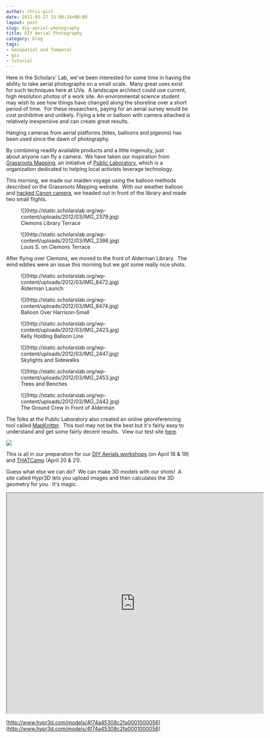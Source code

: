 ```yaml
---
author: chris-gist
date: 2012-03-27 15:00:24+00:00
layout: post
slug: diy-aerial-photography
title: DIY Aerial Photography
category: blog
tags:
- Geospatial and Temporal
- gis
- tutorial
---
```


Here in the Scholars' Lab, we've been interested for some time in having the ability to take aerial photographs on a small scale.  Many great uses exist for such techniques here at UVa.  A landscape architect could use current, high resolution photos of a work site. An environmental science student may wish to see how things have changed along the shoreline over a short period of time.  For these researchers, paying for an aerial survey would be cost prohibitive and unlikely. Flying a kite or balloon with camera attached is relatively inexpensive and can create great results.

Hanging cameras from aerial platforms (kites, balloons and pigeons) has been used since the dawn of photography.

By combining readily available products and a little ingenuity, just about anyone can fly a camera.  We have taken our inspiration from [Grassroots Mapping](http://grassrootsmapping.org/), an initiative of [Public Laboratory](http://publiclaboratory.org/home), which is a organization dedicated to helping local activists leverage technology.


This morning, we made our maiden voyage using the balloon methods described on the Grassroots Mapping website.  With our weather balloon and [hacked Canon camera](http://chdk.wikia.com/wiki/CHDK), we headed out in front of the library and made two small flights.

<figure>
  ![](http://static.scholarslab.org/wp-content/uploads/2012/03/IMG_2379.jpg)
  <figcaption>
 Clemons Library Terrace
</figcaption>

</figure>

<figure>
  ![](http://static.scholarslab.org/wp-content/uploads/2012/03/IMG_2386.jpg)
  <figcaption>
 Louis S. on Clemons Terrace
</figcaption>

</figure>

After flying over Clemons, we moved to the front of Alderman Library.  The wind eddies were an issue this morning but we got some really nice shots.

<figure>
  ![](http://static.scholarslab.org/wp-content/uploads/2012/03/IMG_8472.jpg)
  <figcaption>
 Alderman Launch
</figcaption>

</figure>

<figure>
  ![](http://static.scholarslab.org/wp-content/uploads/2012/03/IMG_8474.jpg)
  <figcaption>
 Balloon Over Harrison-Small
</figcaption>

</figure>

<figure>
  ![](http://static.scholarslab.org/wp-content/uploads/2012/03/IMG_2423.jpg)
  <figcaption>
 Kelly Holding Balloon Line
</figcaption>

</figure>

<figure>
  ![](http://static.scholarslab.org/wp-content/uploads/2012/03/IMG_2447.jpg)
  <figcaption>
 Skylights and Sidewalks
</figcaption>

</figure>

<figure>
  ![](http://static.scholarslab.org/wp-content/uploads/2012/03/IMG_2453.jpg)
  <figcaption>
 Trees and Benches
</figcaption>

</figure>

<figure>
  ![](http://static.scholarslab.org/wp-content/uploads/2012/03/IMG_2442.jpg)
  <figcaption>
 The Ground Crew In Front of Alderman
</figcaption>

</figure>

The folks at the Public Laboratory also created an online georeferencing tool called [MapKnitter](http://mapknitter.org).  This tool may not be the best but it's fairly easy to understand and get some fairly decent results.  View our test site [here](http://mapknitter.org/maps/uva-library-test).


![](http://static.scholarslab.org/wp-content/uploads/2012/03/MapKnitter.png)


This is all in our preparation for our [DIY Aerials workshops](http://www.scholarslab.org/resources/class/Spring2012GIS/) (on April 18 & 19) and [THATCamp](http://virginia2012.thatcamp.org/) (April 20 & 21).

Guess what else we can do?  We can make 3D models with our shots!  A site called Hypr3D lets you upload images and then calculates the 3D geometry for you.  It's magic.

<iframe width="700" height="600" src="http://www.hypr3d.com/models/4f74a45308c2fa0001000056/embedded_viewer"></iframe>

[http://www.hypr3d.com/models/4f74a45308c2fa0001000056](http://www.hypr3d.com/models/4f74a45308c2fa0001000056)

